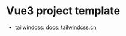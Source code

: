 # Vue3 project template

- tailwindcss: [docs: tailwindcss.cn](https://www.tailwindcss.cn/docs/guides/vue-3-vite)
